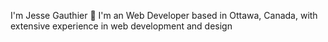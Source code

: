I'm Jesse Gauthier 👋 I'm an Web Developer based in Ottawa, Canada, with extensive experience in web development and design
